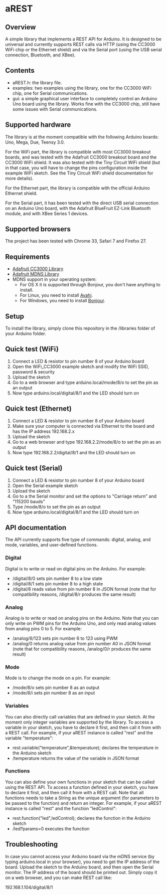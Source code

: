 # aREST

## Overview

A simple library that implements a REST API for Arduino. It is designed to be universal and currently supports REST calls via HTTP (using the CC3000 WiFi chip or the Ethernet shield) and via the Serial port (using the USB serial connection, Bluetooth, and XBee).

## Contents

- aREST.h: the library file.
- examples: two examples using the library, one for the CC3000 WiFi chip, one for Serial communications.
- gui: a simple graphical user interface to completely control an Arduino Uno board using the library. Works fine with the CC3000 chip, still have some issues with Serial communications.

## Supported hardware

The library is at the moment compatible with the following Arduino boards: Uno, Mega, Due, Teensy 3.0.

For the WiFi part, the library is compatible with most CC3000 breakout boards, and was tested with the Adafruit CC3000 breakout board and the CC3000 WiFi shield. It was also tested with the Tiny Circuit WiFi shield (but in that case, you will have to change the pins configuration inside the example WiFi sketch. See the Tiny Circuit WiFi shield documentation for more details).

For the Ethernet part, the library is compatible with the official Arduino Ethernet shield.

For the Serial part, it has been tested with the direct USB serial connection on an Arduino Uno board, with the Adafruit BlueFruit EZ-Link Bluetooth module, and with XBee Series 1 devices.

## Supported browsers

The project has been tested with Chrome 33, Safari 7 and Firefox 27.

## Requirements

- [Adafruit CC3000 Library](https://github.com/adafruit/Adafruit_CC3000_Library)
- [Adafruit MDNS Library](https://github.com/adafruit/CC3000_MDNS)
- MDNS support in your operating system:
  - For OS X it is supported through Bonjour, you don't have anything to install.
  - For Linux, you need to install [Avahi](http://avahi.org/).
  - For Windows, you need to install [Bonjour](http://www.apple.com/support/bonjour/).

## Setup

To install the library, simply clone this repository in the /libraries folder of your Arduino folder.

## Quick test (WiFi)

1. Connect a LED & resistor to pin number 8 of your Arduino board
2. Open the WiFi_CC3000 example sketch and modify the WiFi SSID, password & security
3. Upload the sketch
4. Go to a web browser and type arduino.local/mode/8/o to set the pin as an output
5. Now type arduino.local/digital/8/1 and the LED should turn on

## Quick test (Ethernet)

1. Connect a LED & resistor to pin number 8 of your Arduino board
2. Make sure your computer is connected via Ethernet to the board and has the IP address 192.168.2.x
3. Upload the sketch
4. Go to a web browser and type 192.168.2.2/mode/8/o to set the pin as an output
5. Now type 192.168.2.2/digital/8/1 and the LED should turn on

## Quick test (Serial)

1. Connect a LED & resistor to pin number 8 of your Arduino board
2. Open the Serial example sketch
3. Upload the sketch
4. Go to a the Serial monitor and set the options to "Carriage return" and "115200 bauds"
5. Type /mode/8/o to set the pin as an output
6. Now type arduino.local/digital/8/1 and the LED should turn on

## API documentation

The API currently supports five type of commands: digital, analog, and mode, variables, and user-defined functions.

### Digital

Digital is to write or read on digital pins on the Arduino. For example:
  * /digital/8/0 sets pin number 8 to a low state
  * /digital/8/1 sets pin number 8 to a high state
  * /digital/8 reads value from pin number 8 in JSON format (note that for compatibility reasons, /digital/8/r produces the same result)

### Analog

Analog is to write or read on analog pins on the Arduino. Note that you can only write on PWM pins for the Arduino Uno, and only read analog values from analog pins 0 to 5. For example:
  * /analog/6/123 sets pin number 6 to 123 using PWM
  * /analog/0 returns analog value from pin number A0 in JSON format (note that for compatibility reasons, /analog/0/r produces the same result)

### Mode

Mode is to change the mode on a pin. For example:
  * /mode/8/o sets pin number 8 as an output
  * /mode/8/i sets pin number 8 as an input

### Variables

You can also directly call variables that are defined in your sketch. At the moment only integer variables are supported by the library. To access a variable in your sketch, you have to declare it first, and then call it from with a REST call. For example, if your aREST instance is called "rest" and the variable "temperature":
  * rest.variable("temperature",&temperature); declares the temperature in the Arduino sketch
  * /temperature returns the value of the variable in JSON format

### Functions

You can also define your own functions in your sketch that can be called using the REST API. To access a function defined in your sketch, you have to declare it first, and then call it from with a REST call. Note that all functions needs to take a String as the unique argument (for parameters to be passed to the function) and return an integer. For example, if your aREST instance is called "rest" and the function "ledControl":
  * rest.function("led",ledControl); declares the function in the Arduino sketch
  * /led?params=0 executes the function

## Troubleshooting

In case you cannot access your Arduino board via the mDNS service (by typing arduino.local in your browser), you need to get the IP address of the board. Upload the sketch to the Arduino board, and then open the Serial monitor. The IP address of the board should be printed out. Simply copy it on a web browser, and you can make REST call like:

192.168.1.104/digital/8/1
